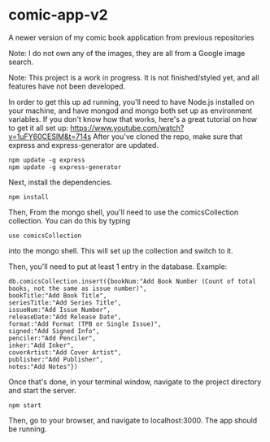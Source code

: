 # comic-app-v2
A newer version of my comic book application from previous repositories

Note: I do not own any of the images, they are all from a Google image search.

Note: This project is a work in progress. It is not finished/styled yet, and all features have not been developed.

In order to get this up ad running, you'll need to have Node.js installed on your machine,
and have mongod and mongo both set up as environment variables.
If you don't know how that works, here's a great tutorial on how to get it all set up: https://www.youtube.com/watch?v=1uFY60CESlM&t=714s
After you've cloned the repo, make sure that express and express-generator are updated.
```
npm update -g express
npm update -g express-generator
```
Next, install the dependencies.
```
npm install
```
Then, From the mongo shell, you'll need to use the comicsCollection collection. You can do this by typing 
```
use comicsCollection
```
into the mongo shell. This will set up the collection and switch to it.

Then, you'll need to put at least 1 entry in the database.
Example:
```
db.comicsCollection.insert({bookNum:"Add Book Number (Count of total books, not the same as issue number)", 
bookTitle:"Add Book Title", 
seriesTitle:"Add Series Title", 
issueNum:"Add Issue Number", 
releaseDate:"Add Release Date", 
format:"Add Format (TPB or Single Issue)", 
signed:"Add Signed Info", 
penciler:"Add Penciler", 
inker:"Add Inker", 
coverArtist:"Add Cover Artist", 
publisher:"Add Publisher", 
notes:"Add Notes"})
```
Once that's done, in your terminal window, navigate to the project directory and start the server.
```
npm start
```
Then, go to your browser, and navigate to localhost:3000. The app should be running.

